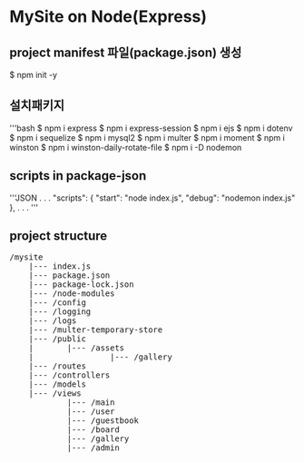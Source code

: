 # MySite on Node(Express)

## project manifest 파일(package.json) 생성
$ npm init -y

## 설치패키지
'''bash
$ npm i express
$ npm i express-session
$ npm i ejs
$ npm i dotenv
$ npm i sequelize
$ npm i mysql2
$ npm i multer
$ npm i moment
$ npm i winston
$ npm i winston-daily-rotate-file
$ npm i -D nodemon

## scripts in package-json
'''JSON
.
.
.
  "scripts": {
    "start": "node index.js",
    "debug": "nodemon index.js"
  },
.
.
.
'''

## project structure
<pre>
/mysite
    |--- index.js
    |--- package.json
    |--- package-lock.json
    |--- /node-modules
    |--- /config
    |--- /logging
    |--- /logs
    |--- /multer-temporary-store
    |--- /public
    |       |--- /assets
    |                |--- /gallery
    |--- /routes
    |--- /controllers
    |--- /models
    |--- /views
            |--- /main
            |--- /user
            |--- /guestbook
            |--- /board
            |--- /gallery
            |--- /admin
</pre>